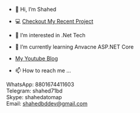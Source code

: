 - 👋 Hi, I’m Shahed
- 💻 <a href="https://codecanyon.net/user/shaheddev" rel="nofollow">Checkout My Recent Project</a>
- 👀 I’m interested in .Net Tech
- 🌱 I’m currently learning Anvacne ASP.NET Core
- <a href="https://www.youtube.com/channel/UCdHAVwuNUtfqZRFVI6qf7mg" rel="nofollow">My Youtube Blog</a>


- 📫 How to reach me ...

WhatsApp: 8801674411603 <br />
Telegram: shahed71bd <br />
Skype: shahedatomap <br />
Email: shahedbddev@gmail.com <br />


<!---
shahedbd/shahedbd is a ✨ special ✨ repository because its `README.md` (this file) appears on your GitHub profile.
You can click the Preview link to take a look at your changes.
--->
